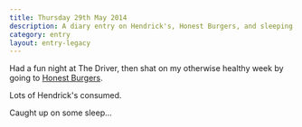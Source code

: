 ```yaml
---
title: Thursday 29th May 2014
description: A diary entry on Hendrick's, Honest Burgers, and sleeping on trains
category: entry
layout: entry-legacy
---
```


Had a fun night at The Driver, then shat on my otherwise healthy week by going to [Honest Burgers](http://www.honestburgers.co.uk/).

Lots of Hendrick's consumed.

Caught up on some sleep&hellip;
